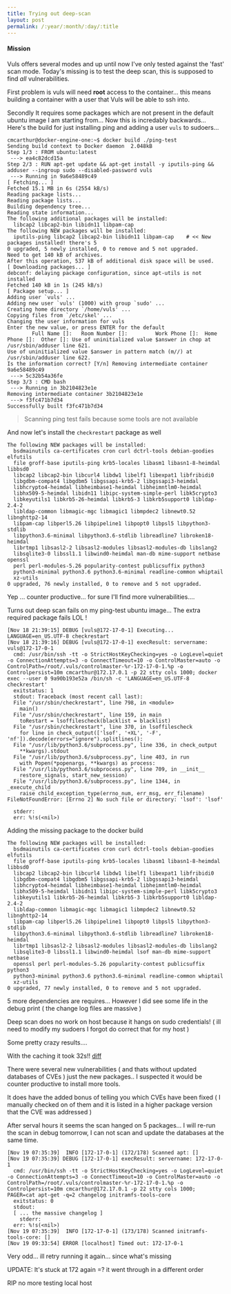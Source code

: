 ```yaml
---
title: Trying out deep-scan
layout: post
permalink: /:year/:month/:day/:title
---
```


#### Mission
Vuls offers several modes and up until now I've only tested against the 'fast' scan mode. Today's missing is to test the deep scan, this is supposed to find _all_ vulnerabilities.

First problem is vuls will need __root__ access to the container... this means building a container with a user that Vuls will be able to ssh into.

Secondly It requires some packages which are not present in the default ubuntu image I am starting from... Now this is incredably backwards... Here's the build for just installing ping and adding a user `vuls` to sudoers...

```shell
cmcarthur@docker-engine-one:~$ docker build ./ping-test
Sending build context to Docker daemon  2.048kB
Step 1/3 : FROM ubuntu:latest
 ---> ea4c82dcd15a
Step 2/3 : RUN apt-get update && apt-get install -y iputils-ping && adduser --ingroup sudo --disabled-password vuls
 ---> Running in 9a6e58489c49
[ Fetching... ]
Fetched 15.1 MB in 6s (2554 kB/s)
Reading package lists...
Reading package lists...
Building dependency tree...
Reading state information...
The following additional packages will be installed:
  libcap2 libcap2-bin libidn11 libpam-cap
The following NEW packages will be installed:
  iputils-ping libcap2 libcap2-bin libidn11 libpam-cap    # << New packages installed! there's 5
0 upgraded, 5 newly installed, 0 to remove and 5 not upgraded.
Need to get 140 kB of archives.
After this operation, 537 kB of additional disk space will be used.
[ Downloading packages... ]
debconf: delaying package configuration, since apt-utils is not installed
Fetched 140 kB in 1s (245 kB/s)
[ Package setup... ]
Adding user `vuls' ...
Adding new user `vuls' (1000) with group `sudo' ...
Creating home directory `/home/vuls' ...
Copying files from `/etc/skel' ...
Changing the user information for vuls
Enter the new value, or press ENTER for the default
        Full Name []:   Room Number []:         Work Phone []:  Home Phone []:  Other []: Use of uninitialized value $answer in chop at /usr/sbin/adduser line 621.
Use of uninitialized value $answer in pattern match (m//) at /usr/sbin/adduser line 622.
Is the information correct? [Y/n] Removing intermediate container 9a6e58489c49
 ---> 5c32b54a36fe
Step 3/3 : CMD bash
 ---> Running in 3b2104823e1e
Removing intermediate container 3b2104823e1e
 ---> f3fc471b7d34
Successfully built f3fc471b7d34
```
> Scanning ping test fails because some tools are not available

And now let's  install the `checkrestart` package as well

```shell
The following NEW packages will be installed:
  bsdmainutils ca-certificates cron curl dctrl-tools debian-goodies elfutils
  file groff-base iputils-ping krb5-locales libasm1 libasn1-8-heimdal libbsd0
  libcap2 libcap2-bin libcurl4 libdw1 libelf1 libexpat1 libfribidi0
  libgdbm-compat4 libgdbm5 libgssapi-krb5-2 libgssapi3-heimdal
  libhcrypto4-heimdal libheimbase1-heimdal libheimntlm0-heimdal
  libhx509-5-heimdal libidn11 libipc-system-simple-perl libk5crypto3
  libkeyutils1 libkrb5-26-heimdal libkrb5-3 libkrb5support0 libldap-2.4-2
  libldap-common libmagic-mgc libmagic1 libmpdec2 libnewt0.52 libnghttp2-14
  libpam-cap libperl5.26 libpipeline1 libpopt0 libpsl5 libpython3-stdlib
  libpython3.6-minimal libpython3.6-stdlib libreadline7 libroken18-heimdal
  librtmp1 libsasl2-2 libsasl2-modules libsasl2-modules-db libslang2
  libsqlite3-0 libssl1.1 libwind0-heimdal man-db mime-support netbase openssl
  perl perl-modules-5.26 popularity-contest publicsuffix python3
  python3-minimal python3.6 python3.6-minimal readline-common whiptail
  xz-utils
0 upgraded, 76 newly installed, 0 to remove and 5 not upgraded.
```

Yep ... counter productive... for sure I'll find more vulnerabilities....


Turns out deep scan fails on my ping-test ubuntu image... The extra required package fails LOL !
```
[Nov 18 21:39:15] DEBUG [vuls@172-17-0-1] Executing... LANGUAGE=en_US.UTF-8 checkrestart
[Nov 18 21:39:16] DEBUG [vuls@172-17-0-1] execResult: servername: vuls@172-17-0-1
  cmd: /usr/bin/ssh -tt -o StrictHostKeyChecking=yes -o LogLevel=quiet -o ConnectionAttempts=3 -o ConnectTimeout=10 -o ControlMaster=auto -o ControlPath=/root/.vuls/controlmaster-%r-172-17-0-1.%p -o Controlpersist=10m cmcarthur@172.17.0.1 -p 22 stty cols 1000; docker exec --user 0 9a90b193e52a /bin/sh -c 'LANGUAGE=en_US.UTF-8 checkrestart'
  exitstatus: 1
  stdout: Traceback (most recent call last):
  File "/usr/sbin/checkrestart", line 798, in <module>
    main()
  File "/usr/sbin/checkrestart", line 159, in main
    toRestart = lsoffilescheck(blacklist = blacklist)
  File "/usr/sbin/checkrestart", line 370, in lsoffilescheck
    for line in check_output(['lsof', '+XL', '-F', 'nf']).decode(errors="ignore").splitlines():
  File "/usr/lib/python3.6/subprocess.py", line 336, in check_output
    **kwargs).stdout
  File "/usr/lib/python3.6/subprocess.py", line 403, in run
    with Popen(*popenargs, **kwargs) as process:
  File "/usr/lib/python3.6/subprocess.py", line 709, in __init__
    restore_signals, start_new_session)
  File "/usr/lib/python3.6/subprocess.py", line 1344, in _execute_child
    raise child_exception_type(errno_num, err_msg, err_filename)
FileNotFoundError: [Errno 2] No such file or directory: 'lsof': 'lsof'

  stderr:
  err: %!s(<nil>)
```

Adding the missing package to the docker build 

```
The following NEW packages will be installed:
  bsdmainutils ca-certificates cron curl dctrl-tools debian-goodies elfutils
  file groff-base iputils-ping krb5-locales libasm1 libasn1-8-heimdal libbsd0
  libcap2 libcap2-bin libcurl4 libdw1 libelf1 libexpat1 libfribidi0
  libgdbm-compat4 libgdbm5 libgssapi-krb5-2 libgssapi3-heimdal
  libhcrypto4-heimdal libheimbase1-heimdal libheimntlm0-heimdal
  libhx509-5-heimdal libidn11 libipc-system-simple-perl libk5crypto3
  libkeyutils1 libkrb5-26-heimdal libkrb5-3 libkrb5support0 libldap-2.4-2
  libldap-common libmagic-mgc libmagic1 libmpdec2 libnewt0.52 libnghttp2-14
  libpam-cap libperl5.26 libpipeline1 libpopt0 libpsl5 libpython3-stdlib
  libpython3.6-minimal libpython3.6-stdlib libreadline7 libroken18-heimdal
  librtmp1 libsasl2-2 libsasl2-modules libsasl2-modules-db libslang2
  libsqlite3-0 libssl1.1 libwind0-heimdal lsof man-db mime-support netbase
  openssl perl perl-modules-5.26 popularity-contest publicsuffix python3
  python3-minimal python3.6 python3.6-minimal readline-common whiptail
  xz-utils
0 upgraded, 77 newly installed, 0 to remove and 5 not upgraded.
```

5 more dependencies are requires... However I did see some life in the debug print ( the change log files are massive )

Deep scan does no work on host because it hangs on sudo credentials! ( ill need to modify my sudoers I forgot do correct that for my host )

Some pretty crazy results.... 

With the caching it took 32s!! [diff](https://github.com/prince-chrismc/Docker-Security-Environment/commit/9defffae7bdab9b2f8f5064e9d7e5d5edcc95739)

There were several new vulnerabilities ( and thats without updated databases of CVEs ) just the new packages.. I suspected it would be counter productive to install more tools.

It does have the added bonus of telling you which CVEs have been fixed ( I manually checked on of them and it is listed in a higher package version that the CVE was addressed )

After serval hours it seems the scan hanged on 5 packages... I will re-run the scan in debug tomorrow, I can not scan and update the databases at the same time.

```
[Nov 19 07:35:39]  INFO [172-17-0-1] (172/178) Scanned apt: []
[Nov 19 07:35:39] DEBUG [172-17-0-1] execResult: servername: 172-17-0-1
  cmd: /usr/bin/ssh -tt -o StrictHostKeyChecking=yes -o LogLevel=quiet -o ConnectionAttempts=3 -o ConnectTimeout=10 -o ControlMaster=auto -o ControlPath=/root/.vuls/controlmaster-%r-172-17-0-1.%p -o Controlpersist=10m cmcarthur@172.17.0.1 -p 22 stty cols 1000; PAGER=cat apt-get -q=2 changelog initramfs-tools-core
  exitstatus: 0
  stdout:
  [ ... the massive changelog ]
    stderr:
  err: %!s(<nil>)
[Nov 19 07:35:39]  INFO [172-17-0-1] (173/178) Scanned initramfs-tools-core: []
[Nov 19 09:33:54] ERROR [localhost] Timed out: 172-17-0-1
```

Very odd... ill retry running it again... since what's missing

UPDATE: It's stuck at 172 again =? it went through in a different order

RIP no more testing local host

